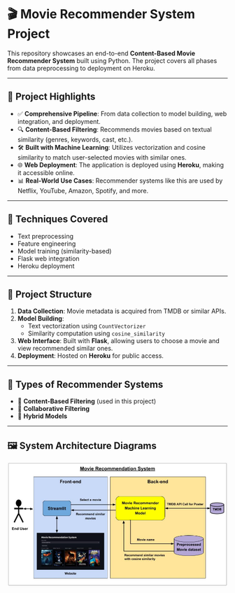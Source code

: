 # 🎬 Movie Recommender System Project

This repository showcases an end-to-end **Content-Based Movie Recommender System** built using Python. The project covers all phases from data preprocessing to deployment on Heroku.

---

## 📌 Project Highlights

- ✅ **Comprehensive Pipeline**: From data collection to model building, web integration, and deployment.
- 🔍 **Content-Based Filtering**: Recommends movies based on textual similarity (genres, keywords, cast, etc.).
- 🛠️ **Built with Machine Learning**: Utilizes vectorization and cosine similarity to match user-selected movies with similar ones.
- 🌐 **Web Deployment**: The application is deployed using **Heroku**, making it accessible online.
- 📊 **Real-World Use Cases**: Recommender systems like this are used by Netflix, YouTube, Amazon, Spotify, and more.

---

## 🧠 Techniques Covered

- Text preprocessing
- Feature engineering
- Model training (similarity-based)
- Flask web integration
- Heroku deployment

---

## 🧱 Project Structure

1. **Data Collection**: Movie metadata is acquired from TMDB or similar APIs.
2. **Model Building**:
   - Text vectorization using `CountVectorizer`
   - Similarity computation using `cosine_similarity`
3. **Web Interface**: Built with **Flask**, allowing users to choose a movie and view recommended similar ones.
4. **Deployment**: Hosted on **Heroku** for public access.

---

## 🧠 Types of Recommender Systems

- 🎯 **Content-Based Filtering** (used in this project)
- 🤝 **Collaborative Filtering**
- 🔁 **Hybrid Models**

---

## 🖼️ System Architecture Diagrams
![Architecture](https://github.com/harshjoshi08/Movie-Recommender-System/blob/main/System%20Architecture.jpg)
